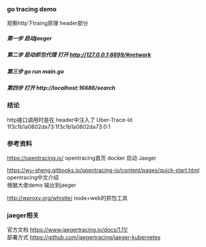 ### go tracing demo
观察http下traing原理 header部分

##### 第一步 启动jaeger
##### 第二步 启动抓包代理 打开 http://127.0.0.1:8899/#network
##### 第三步 go run main.go
##### 第四步 打开 http://localhost:16686/search

### 结论
http接口调用时是在 header中注入了
Uber-Trace-Id 1f3c1b1a0802da73:1f3c1b1a0802da73:0:1


### 参考资料

https://opentracing.io/ opentracing首页 docker 启动 Jaeger

https://wu-sheng.gitbooks.io/opentracing-io/content/pages/quick-start.html opentracing中文介绍 <br>
根据大佬demo 输出到jaeger

http://wproxy.org/whistle/ node+web的抓包工具


### jaeger相关
官方文档 https://www.jaegertracing.io/docs/1.11/<br>
部署方式 https://github.com/jaegertracing/jaeger-kubernetes<br>
